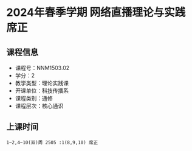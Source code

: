 # 2024年春季学期 网络直播理论与实践 席正






## 课程信息

- 课程号：NNM1503.02
- 学分：2
- 教学类型：理论实践课
- 开课单位：科技传播系
- 课程类别：通修
- 课程层次：核心通识

## 上课时间

```
1~2,4~10(双)周 2505 :1(8,9,10) 席正
```

